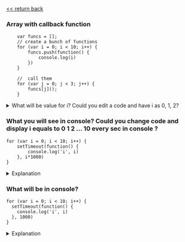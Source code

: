  [<< return back](https://github.com/julia-dizhak/code-examples)

### Array with callback function
```
    var funcs = [];
    // create a bunch of functions
    for (var i = 0; i < 10; i++) {
        funcs.push(function() {
            console.log(i)
        })
    }

    //  call them
    for (var j = 0; j < 3; j++) {
        funcs[j]();
    }
 ```
<details>
    <summary>What will be value for i? Could you edit a code and have i as 0, 1, 2?</summary>
    The array funcs has a push callback function.
    funcs[j]() will call this function to print the i in the console.
    function() { console.log(i) } is an expression which evaluates to a value that is function that logs i.
    funcs.push is a function that adds a value to an array.
    Putting () after a function will call that function.
    In this case closure would be created and i always would be last iteration in array, so i=10.
    You can use let, that's why each iteration new variable i would be created.

<pre>
    ...
    for (let i = 0; i < 10; i++) {
        funcs.push(function() {
            console.log('i', i)
        })
    }
</pre>
</details>


### What you will see in console? Could you change code and display i equals to 0 1 2 ... 10 every sec in console ?
```
for (var i = 0; i < 10; i++) {
    setTimeout(function() {
        console.log('i', i)
    }, i*1000)
}
```
<details>
    <summary>Explanation</summary>
    After running fist sample in console will be displayed `i 10` and then every next 1 sec will be appear `i 10`.
    Because setTimeout is async function and it goes to stack event and run after timeout which is 1 sec.
    setTimeout will invoke after loop already finish and i will be equal to 10.

    To be able to display i from 0 1 2 ... 9 in console, you can use let in for loop.

    You can use IIFE (will be closure inside) as well:
<pre>
for (var i = 0; i < 10; i++) {
    (function(i) {
        setTimeout(function() {
            console.log('i', i)
        }, i*1000)
    })(i)
}
</pre>

    Or second variant:
<pre>
for (var i = 0; i < 10; i++) {
    setTimeout((function(i) {
        return function() {
            console.log('i', i)
    }
    })(i), i*1000)
}
</pre>
    You can use .bind() as well
<pre>
for (var i = 0; i < 10; i++) {
  setTimeout((function(i) {
    console.log('i', i)
  }).bind(null, i) , i*1000)
}
</pre>
</details>


### What will be in console?
```
for (var i = 0; i < 10; i++) {
  setTimeout(function() {
    console.log('i', i)
  }, 1000)
}
```
<details>
    <summary>Explanation</summary>
    In console will be displayed `i 10` after 1 sec
</details>
